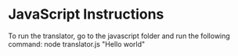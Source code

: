 # JavaScript Instructions

To run the translator, go to the javascript folder and run the following command: node translator.js "Hello world"
